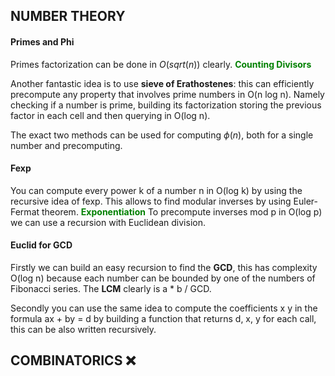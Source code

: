 ## NUMBER THEORY 

#### Primes and Phi 

Primes factorization can be done in $O(sqrt(n))$ clearly. **<span style="color:green">Counting Divisors</span>**

Another fantastic idea is to use **sieve of Erathostenes**: this can efficiently precompute any property that involves prime numbers in O(n log n). Namely checking if a number is prime, building its factorization storing the previous factor in each cell and then querying in O(log n). 

The exact two methods can be used for computing $\phi(n)$, both for a single number and precomputing.

#### Fexp 

You can compute every power k of a number n in O(log k) by using the recursive idea of fexp. This allows to find modular inverses by using Euler-Fermat theorem. **<span style="color:green">Exponentiation</span>** To precompute inverses mod p in O(log p) we can use a recursion with Euclidean division. 


#### Euclid for GCD

Firstly we can build an easy recursion to find the **GCD**, this has complexity O(log n) because each number can be bounded by one of the numbers of Fibonacci series. The **LCM** clearly is a * b / GCD. 

Secondly you can use the same idea to compute the coefficients x y in the formula ax + by = d by building a function that returns d, x, y for each call, this can be also written recursively. 

## COMBINATORICS ❌